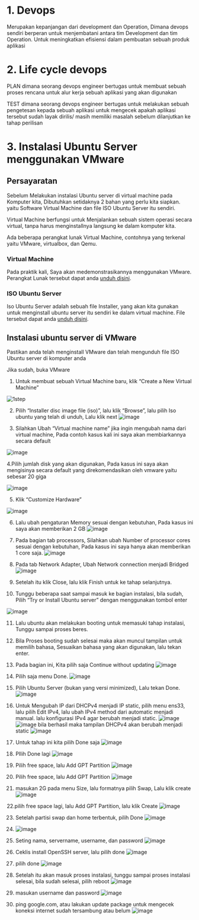 # 1. Devops
Merupakan kepanjangan dari development dan Operation, Dimana devops sendiri berperan untuk menjembatani antara tim Development dan tim Operation. Untuk meningkatkan efisiensi dalam pembuatan sebuah produk aplikasi

# 2. Life cycle devops

PLAN
dimana seorang devops engineer bertugas untuk membuat sebuah proses rencana
untuk alur kerja sebuah aplikasi yang akan digunakan

TEST
dimana seorang devops engineer bertugas untuk melakukan sebuah pengetesan kepada sebuah aplikasi untuk mengecek apakah aplikasi tersebut sudah layak dirilis/ masih memiliki masalah sebelum dilanjutkan ke tahap perilisan



# 3. Instalasi Ubuntu Server menggunakan VMware
## Persayaratan
Sebelum Melakukan instalasi Ubuntu server di
virtual machine pada Komputer kita, Dibutuhkan
setidaknya 2 bahan yang perlu kita siapkan.
yaitu Software Virtual Machine dan file ISO Ubuntu Server
itu sendiri.

Virtual Machine berfungsi untuk Menjalankan sebuah
sistem operasi secara virtual, tanpa harus menginstallnya
langsung ke dalam komputer kita.

Ada beberapa perangkat lunak Virtual Machine, 
contohnya yang terkenal yaitu VMware, virtualbox,
dan Qemu.

### Virtual Machine
Pada praktik kali, Saya akan medemonstrasikannya
menggunakan VMware.
Perangkat Lunak tersebut dapat anda 
[unduh disini](https://www.Vmware.com/asean/products/workstation-player/workstation-player-evaluation.html).

### ISO Ubuntu Server

Iso Ubuntu Server adalah sebuah file Installer, yang
akan kita gunakan untuk menginstall ubuntu server itu sendiri
ke dalam virtual machine. File tersebut dapat anda
[unduh disini](https://ubuntu.com/download/server).


## Instalasi ubuntu server di VMware

Pastikan anda telah menginstall VMware dan telah mengunduh
file ISO Ubuntu server di komputer anda

Jika sudah, buka VMware

1. Untuk membuat sebuah Virtual Machine baru, klik “Create a New Virtual Machine”

![1step](https://user-images.githubusercontent.com/36489276/201755234-72e1c942-f9b2-49fd-9314-244eb3fc4c61.png)

2. Pilih “Installer disc image file (iso)”, lalu klik “Browse”, lalu pilih Iso ubuntu yang telah di unduh, Lalu klik next
![image](https://user-images.githubusercontent.com/36489276/201804393-0364b641-3bb3-468f-bee7-5bcdd933d634.png)

3. Silahkan Ubah “Virtual machine name” jika ingin mengubah nama dari virtual machine, Pada contoh kasus kali ini saya akan 
membiarkannya secara default

![image](https://user-images.githubusercontent.com/36489276/201876203-28125f30-51fc-494a-a9aa-15061b7596a2.png)

4.Pilih jumlah disk yang akan digunakan, Pada kasus ini saya akan mengisinya secara default yang direkomendasikan oleh vmware
yaitu sebesar 20 giga

![image](https://user-images.githubusercontent.com/36489276/201876427-4bd6b2bd-f8c4-48ce-a97c-97687dd5c25b.png)

5. Klik “Customize Hardware”

![image](https://user-images.githubusercontent.com/36489276/201876586-52667571-f45a-4387-ac1c-216de6536e7c.png)

6. Lalu ubah pengaturan Memory sesuai dengan kebutuhan, Pada kasus ini saya akan memberikan 2 GB
![image](https://user-images.githubusercontent.com/36489276/201876765-f011865a-4fda-4129-a6a0-be1fa521a48f.png)

7. Pada bagian tab processors, Silahkan ubah Number of processor cores sesuai dengan kebutuhan, Pada kasus ini saya hanya akan memberikan 1 core saja.
![image](https://user-images.githubusercontent.com/36489276/201877011-e0bf6434-0a83-4b13-bb61-4388625f99cb.png)

8. Pada tab Network Adapter, Ubah Network connection menjadi Bridged
![image](https://user-images.githubusercontent.com/36489276/201877206-c97b7c56-2180-40aa-8de4-fe7c6e900387.png)

9. Setelah itu klik Close, lalu klik Finish untuk ke tahap selanjutnya.
10. Tunggu beberapa saat sampai masuk ke bagian instalasi, bila sudah, Pilih “Try or Install Ubuntu server” dengan 
menggunakan tombol enter

![image](https://user-images.githubusercontent.com/36489276/201877426-899431a8-ed5e-4c95-b46e-140b3bcd9ca0.png)

11. Lalu ubuntu akan melakukan booting untuk memasuki tahap instalasi, Tunggu sampai proses beres.
12. Bila Proses booting sudah selesai maka akan muncul tampilan untuk memilih bahasa, Sesuaikan bahasa yang akan digunakan, lalu tekan enter.

13. Pada bagian ini, Kita pilih saja Continue without updating
![image](https://user-images.githubusercontent.com/36489276/201878045-46a3e76b-05f4-4c78-b816-fc723e31da69.png)

14. Pilih saja menu Done.
![image](https://user-images.githubusercontent.com/36489276/201878225-eb6a548f-2f3a-4d49-a9a0-270fd2f43044.png)

15. Pilih Ubuntu Server (bukan yang versi minimized), Lalu tekan Done.
![image](https://user-images.githubusercontent.com/36489276/201878382-965c4ce6-7b3f-4b07-b06e-1dd046d44796.png)

16. Untuk Mengubah IP dari DHCPv4 menjadi IP static, pilih menu ens33, lalu pilih Edit IPv4, lalu ubah IPv4 method dari automatic menjadi manual. lalu konfigurasi IPv4 agar berubah menjadi static.
![image](https://user-images.githubusercontent.com/36489276/201879129-32f2ec08-cbe6-44e9-b8f8-c721de6ee634.png)
![image](https://user-images.githubusercontent.com/36489276/201879177-54e5dfa9-0df2-4e6e-9d38-66fbbcf61c01.png)
bila berhasil maka tampilan DHCPv4 akan berubah menjadi static
![image](https://user-images.githubusercontent.com/36489276/201879261-a993c26b-d46b-4cbe-9aed-32b4f3f88929.png)

17. Untuk tahap ini kita pilih Done saja
![image](https://user-images.githubusercontent.com/36489276/201879411-6e12b977-a824-4088-a34e-1335ccf578ad.png)

18. PIlih Done lagi
![image](https://user-images.githubusercontent.com/36489276/201879832-54721297-913b-405b-ba4a-b1071aa350a5.png)

19. Pilih free space, lalu Add GPT Partition
![image](https://user-images.githubusercontent.com/36489276/201880002-60890b8b-0527-4cea-b952-6db4afd8ed10.png)

20. Pilih free space, lalu Add GPT Partition
![image](https://user-images.githubusercontent.com/36489276/201880441-b3fe88fa-9e24-4873-82b7-d999082bedee.png)

21. masukan 2G pada menu Size, lalu formatnya pilih Swap, Lalu klik create
![image](https://user-images.githubusercontent.com/36489276/201880530-14e25f70-5b02-4d60-a18b-ae302357d26b.png)

22.pilih free space lagi, lalu Add GPT Partition, lalu klik Create
![image](https://user-images.githubusercontent.com/36489276/201880635-b591525a-efd6-49e0-9bbe-06fde589db7f.png)

23. Setelah partisi swap dan home terbentuk, pilih Done
![image](https://user-images.githubusercontent.com/36489276/201880721-d98c5872-6d50-44ee-8f83-628c245b9179.png)

24. ![image](https://user-images.githubusercontent.com/36489276/201880792-f1e6e14f-ee2e-4901-89a5-46425c8ad51e.png)

25. Seting nama, servername, username, dan password
![image](https://user-images.githubusercontent.com/36489276/201881289-423cf365-6a67-4266-a559-f3b215aeac49.png)

26. Ceklis install OpenSSH server, lalu pilih done
![image](https://user-images.githubusercontent.com/36489276/201881471-29d40f75-f7bf-46f9-8592-c67c16d0a7f5.png)

27. pilih done
![image](https://user-images.githubusercontent.com/36489276/201881700-b56341ad-c39b-4824-af23-0a3d5fd18752.png)

28. Setelah itu akan masuk proses instalasi, tunggu sampai proses instalasi selesai, bila sudah selesai, pilih reboot
![image](https://user-images.githubusercontent.com/36489276/201892871-d6299772-2035-48e9-afaf-d76ed11f884d.png)

29. masukan username dan password
![image](https://user-images.githubusercontent.com/36489276/201893103-2d9027ce-cc35-40fb-90ef-f9bc1997a950.png)

30. ping google.com, atau lakukan update package untuk mengecek koneksi internet sudah tersambung atau belum
![image](https://user-images.githubusercontent.com/36489276/201893388-537dbc09-1dba-4163-941c-3b54f8aeac47.png)




